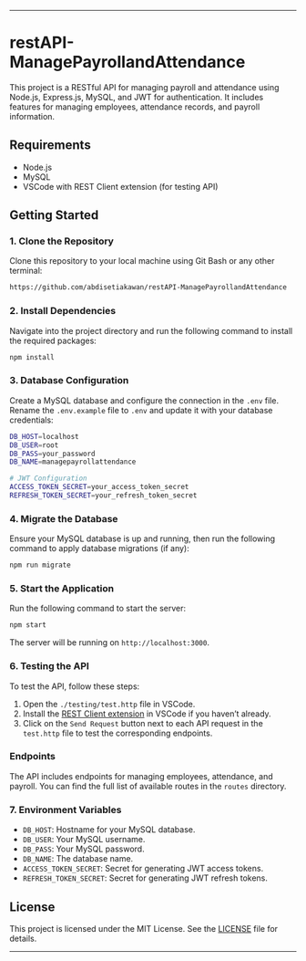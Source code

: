 
---

# restAPI-ManagePayrollandAttendance

This project is a RESTful API for managing payroll and attendance using Node.js, Express.js, MySQL, and JWT for authentication. It includes features for managing employees, attendance records, and payroll information.

## Requirements

- Node.js
- MySQL
- VSCode with REST Client extension (for testing API)

## Getting Started

### 1. Clone the Repository

Clone this repository to your local machine using Git Bash or any other terminal:

```bash
https://github.com/abdisetiakawan/restAPI-ManagePayrollandAttendance
```

### 2. Install Dependencies

Navigate into the project directory and run the following command to install the required packages:

```bash
npm install
```

### 3. Database Configuration

Create a MySQL database and configure the connection in the `.env` file. Rename the `.env.example` file to `.env` and update it with your database credentials:

```bash
DB_HOST=localhost
DB_USER=root
DB_PASS=your_password
DB_NAME=managepayrollattendance

# JWT Configuration
ACCESS_TOKEN_SECRET=your_access_token_secret
REFRESH_TOKEN_SECRET=your_refresh_token_secret
```

### 4. Migrate the Database

Ensure your MySQL database is up and running, then run the following command to apply database migrations (if any):

```bash
npm run migrate
```

### 5. Start the Application

Run the following command to start the server:

```bash
npm start
```

The server will be running on `http://localhost:3000`.

### 6. Testing the API

To test the API, follow these steps:

1. Open the `./testing/test.http` file in VSCode.
2. Install the [REST Client extension](https://marketplace.visualstudio.com/items?itemName=humao.rest-client) in VSCode if you haven’t already.
3. Click on the `Send Request` button next to each API request in the `test.http` file to test the corresponding endpoints.

### Endpoints

The API includes endpoints for managing employees, attendance, and payroll. You can find the full list of available routes in the `routes` directory.

### 7. Environment Variables

- `DB_HOST`: Hostname for your MySQL database.
- `DB_USER`: Your MySQL username.
- `DB_PASS`: Your MySQL password.
- `DB_NAME`: The database name.
- `ACCESS_TOKEN_SECRET`: Secret for generating JWT access tokens.
- `REFRESH_TOKEN_SECRET`: Secret for generating JWT refresh tokens.

## License

This project is licensed under the MIT License. See the [LICENSE](LICENSE) file for details.

---
